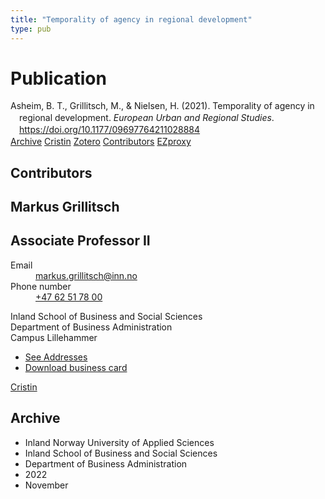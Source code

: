 ```yaml
---
title: "Temporality of agency in regional development"
type: pub
---
```

<h1>Publication</h1>
<article id="csl-bib-container-2Z55CZQC" class="csl-bib-container">
  <div class="csl-bib-body" style="line-height: 1.35; padding-left: 1em; text-indent:-1em;">
  <div class="csl-entry">Asheim, B. T., Grillitsch, M., &amp; Nielsen, H. (2021). Temporality of agency in regional development. <i>European Urban and Regional Studies</i>. <a href="https://doi.org/10.1177/09697764211028884">https://doi.org/10.1177/09697764211028884</a></div>
</div>
  <div class="csl-bib-buttons">
    <a href="#taxonomy-article-2Z55CZQC" class="csl-bib-button">Archive</a>
    <a href="https://app.cristin.no/results/show.jsf?id=2073792" alt="Cristin URL" class="csl-bib-button">Cristin</a>
    <a href="http://zotero.org/groups/5022929/items/2Z55CZQC" alt="Zotero URL" class="csl-bib-button">Zotero</a>
    <a href="#contributors-article-2Z55CZQC" class="csl-bib-button">Contributors</a>
    <a href="http://ezproxy.inn.no/login?url=https://doi.org/10.1177/09697764211028884" class="csl-bib-button">EZproxy</a>
  </div>
  <div id="csl-bib-meta-container-2Z55CZQC"></div>
</article>
<div id="csl-bib-meta-2Z55CZQC" class="csl-bib-meta">
  <article id="contributors-article-2Z55CZQC" class="contributors-article">
    <h1>Contributors</h1>
    <div class="personas">
<div class="vrtx-hinn-person-card">
<div class="photo">
<i class="lar la-user-circle missing-person"></i>
</div>
<div class="info">
<hgroup><h1>Markus Grillitsch</h1>
<h2>Associate Professor II</h2>
</hgroup><dl>
<dt>Email</dt>
<dd>
<a href="mailto:markus.grillitsch@inn.no">markus.grillitsch@inn.no</a>
</dd>
<dt>Phone number</dt>
<dd><a href="tel:+4762517800">
+47 62 51 78 00
</a></dd>
</dl>
<p>
Inland School of Business and Social Sciences<br>
Department of Business Administration<br>
Campus Lillehammer
</p>
<ul class="vrtx-hinn-links">
<li><a href="https://www.inn.no/english/find-an-employee/markus-grillitsch.html#vrtx-hinn-addresses">See Addresses</a></li>
<li><a href="https://www.inn.no/english/find-an-employee/markus-grillitsch.html?vrtx=vcf">Download business card</a></li>
</ul>
</div>
</div>
<a href="https://app.cristin.no/persons/show.jsf?id=1318006" alt="Cristin URL" class="personas-cristin">Cristin</a>
</div>
  </article>
  <article id="taxonomy-article-2Z55CZQC" class="taxonomy-article">
    <h1>Archive</h1>
    <ul>
      <li>Inland Norway University of Applied Sciences</li>
      <li>Inland School of Business and Social Sciences</li>
      <li>Department of Business Administration</li>
      <li>2022</li>
      <li>November</li>
    </ul>
  </article>
</div>

